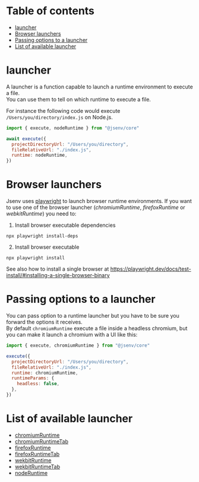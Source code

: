 # Table of contents

- [launcher](#launcher)
- [Browser launchers](#browser-launchers)
- [Passing options to a launcher](#passing-options-to-a-launcher)
- [List of available launcher](#List-of-available-launcher)

# launcher

A launcher is a function capable to launch a runtime environment to execute a file.<br />
You can use them to tell on which runtime to execute a file.<br />

For instance the following code would execute `/Users/you/directory/index.js` on Node.js.

```js
import { execute, nodeRuntime } from "@jsenv/core"

await execute({
  projectDirectoryUrl: "/Users/you/directory",
  fileRelativeUrl: "./index.js",
  runtime: nodeRuntime,
})
```

# Browser launchers

Jsenv uses [playwright](https://github.com/microsoft/playwright) to launch browser runtime environments. If you want to use one of the browser launcher (_chromiumRuntime_, _firefoxRuntime_ or _webkitRuntime_) you need to:

1. Install browser executable dependencies

```console
npx playwright install-deps
```

2. Install browser executable

```console
npx playwright install
```

See also how to install a single browser at https://playwright.dev/docs/test-install/#installing-a-single-browser-binary

# Passing options to a launcher

You can pass option to a runtime launcher but you have to be sure you forward the options it receives.<br />
By default `chromiumRuntime` execute a file inside a headless chromium, but you can make it launch a chromium with a UI like this:

```js
import { execute, chromiumRuntime } from "@jsenv/core"

execute({
  projectDirectoryUrl: "/Users/you/directory",
  fileRelativeUrl: "./index.js",
  runtime: chromiumRuntime,
  runtimeParams: {
    headless: false,
  },
})
```

# List of available launcher

- [chromiumRuntime](../src/launchBrowser.js)
- [chromiumRuntimeTab](../src/launchBrowser.js)
- [firefoxRuntime](../src/launchBrowser.js)
- [firefoxRuntimeTab](../src/launchBrowser.js)
- [wekbitRuntime](../src/launchBrowser.js)
- [wekbitRuntimeTab](../src/launchBrowser.js)
- [nodeRuntime](../src/nodeRuntime.js)
